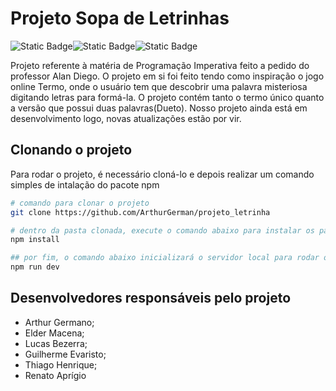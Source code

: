 # Projeto Sopa de Letrinhas

<div style="display: flex; flex-direction: row">
    <img alt="Static Badge" src="https://img.shields.io/badge/Svelte-orange">
    <img alt="Static Badge" src="https://img.shields.io/badge/Typescript-blue">
    <img alt="Static Badge" src="https://img.shields.io/badge/NodeJs-green">
</div>

Projeto referente à matéria de Programação Imperativa feito a pedido do professor Alan Diego. O projeto em si foi feito tendo como inspiração o jogo online Termo, onde o usuário tem que descobrir uma palavra misteriosa digitando letras para formá-la. O projeto contém tanto o termo único quanto a versão que possui duas palavras(Dueto). Nosso projeto ainda está em desenvolvimento logo, novas atualizações estão por vir.


## Clonando o projeto

Para rodar o projeto, é necessário cloná-lo e depois realizar um comando simples de intalação do pacote npm

```bash
# comando para clonar o projeto
git clone https://github.com/ArthurGerman/projeto_letrinha

# dentro da pasta clonada, execute o comando abaixo para instalar os pacotes npm para rodar o projeto
npm install

## por fim, o comando abaixo inicializará o servidor local para rodar o projeto
npm run dev
```

## Desenvolvedores responsáveis pelo projeto
<ul>
    <li>Arthur Germano;</li>
    <li>Elder Macena;</li>
    <li>Lucas Bezerra;</li>
    <li>Guilherme Evaristo;</li>
    <li>Thiago Henrique;</li>
    <li>Renato Aprígio</li>
</ul>
